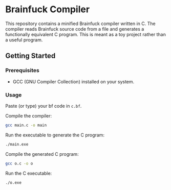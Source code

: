 # Brainfuck Compiler

This repository contains a minified Brainfuck compiler written in C. The compiler reads Brainfuck source code from a file and generates a functionally equivalent C program. This is meant as a toy project rather than a useful program.

## Getting Started

### Prerequisites

- GCC (GNU Compiler Collection) installed on your system.

### Usage

  Paste (or type) your bf code in `c.bf`.

  Compile the compiler:
  
  ```sh
  gcc main.c -o main
  ```

  Run the executable to generate the C program:

  ```sh
  ./main.exe
  ```

  Compile the generated C program:

  ```sh
  gcc o.c -o o
  ```

  Run the C executable:

  ```sh
  ./o.exe
  ```
